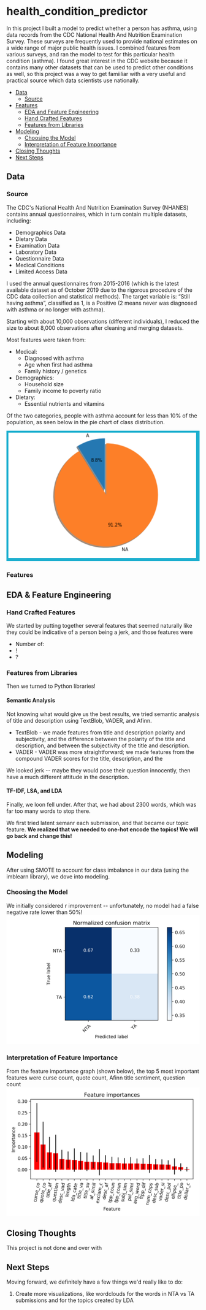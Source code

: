# health_condition_predictor

In this project I built a model to predict whether a person has asthma, using data records from the CDC National Health And Nutrition Examination Survey. These surveys are frequently used to provide national estimates on a wide range of major public health issues. I combined features from various surveys, and ran the model to test for this particular health condition (asthma). I found great interest in the CDC website because it contains many other datasets that can be used to predict other conditions as well, so this project was a way to get famiiliar with a very useful and practical source which data scientists use nationally.

* [Data](#data)
  * [Source](#source)
* [Features](#features)
  * [EDA and Feature Engineering](#eda)
  * [Hand Crafted Features](#byhand)
  * [Features from Libraries](#fromlibraries)
* [Modeling](#modeling)
  * [Choosing the Model](#choosingthemodel)
  * [Interpretation of Feature Importance](#featureimportance)
* [Closing Thoughts](#closing)
* [Next Steps](#nextsteps)

## Data <a name="data"></a>
### Source <a name="source"></a>
The CDC's National Health And Nutrition Examination Survey (NHANES) contains annual questionnaires, which in turn contain multiple datasets, including:
- Demographics Data
- Dietary Data
- Examination Data
- Laboratory Data 
- Questionnaire Data
- Medical Conditions
- Limited Access Data

I used the annual questionnaires from 2015-2016 (which is the latest available dataset as of October 2019 due to the rigorous procedure of the CDC data collection and statistical methods).
The target variable is: “Still having asthma”, classified as 1, is a Positive (2 means never was diagnosed with asthma or no longer with asthma).

Starting with about 10,000 observations (different individuals), I reduced the size to about 8,000 observations after cleaning and merging datasets.

Most features were taken from:
- Medical:
  - Diagnosed with asthma
  - Age when first had asthma
  - Family history / genetics
- Demographics:
  - Household size
  - Family income to poverty ratio
- Dietary:
  - Essential nutrients and vitamins

Of the two categories, people with asthma account for less than 10% of the population, as seen below in the pie chart of class distribution.

![pie chart of class distribution](https://github.com/ram-avni/health_condition_predictor/blob/master/visuals/1_class_dist.png)

### Features <a name="features"></a>

## EDA & Feature Engineering <a name="eda"></a>
### Hand Crafted Features  <a name="byhand"></a>
We started by putting together several features that seemed naturally like they could be indicative of a person being a jerk, and those features were
- Number of:
 - !
 - ?


### Features from Libraries  <a name="fromlibraries"></a>
Then we turned to Python libraries!
#### Semantic Analysis
Not knowing what would give us the best results, we tried semantic analysis of title and description using TextBlob, VADER, and Afinn.
- TextBlob - we made features from title and description polarity and subjectivity, and the difference between the polarity of the title and description, and between the subjectivity of the title and description.
- VADER - VADER was more straightforward; we made features from the compound VADER scores for the title, description, and the 

We looked jerk -- maybe they would pose their question innocently, then have a much different attitude in the description. 

#### TF-IDF, LSA, and LDA
Finally, we loon fell under. After that, we had about 2300 words, which was far too many words to stop there.

We first tried latent semanr each submission, and that became our topic feature. 
**We realized that we needed to one-hot encode the topics! We will go back and change this!**

## Modeling <a name="modeling"></a>
After using SMOTE to account for class imbalance in our data (using the imblearn library), we dove into modeling.
### Choosing the Model <a name="choosingthemodel"></a>
We initially considered r improvement -- unfortunately, no model had a false negative rate lower than 50%!
![final model confusion matrix ](https://github.com/h-parker/AITA_classifier/blob/master/Images/rf_cm.png)

### Interpretation of Feature Importance  <a name="featureimportance"></a>
From the feature importance graph (shown below), the top 5 most important features were curse count, quote count, Afinn title sentiment, question count
![feature importance](https://github.com/h-parker/AITA_classifier/blob/master/Images/rf_feature_importance.png)


## Closing Thoughts <a name="closing"></a>
This project is not done and over with

## Next Steps <a name="nextsteps"></a>
Moving forward, we definitely have a few things we'd really like to do:
1. Create more visualizations, like wordclouds for the words in NTA vs TA submissions and for the topics created by LDA

